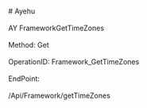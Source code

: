 <br>#     Ayehu</br>
<br>AY FrameworkGetTimeZones</br>
<br>Method: Get</br>
<br>OperationID: Framework_GetTimeZones</br>
<br>EndPoint:</br>
<br>/Api/Framework/getTimeZones</br>
